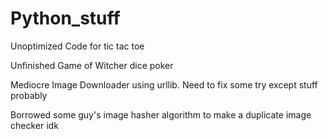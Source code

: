 # Python_stuff
Unoptimized Code for tic tac toe


Unfinished Game of Witcher dice poker

Mediocre Image Downloader using urllib. Need to fix some try except stuff probably


Borrowed some guy's image hasher algorithm to make a duplicate image checker idk
